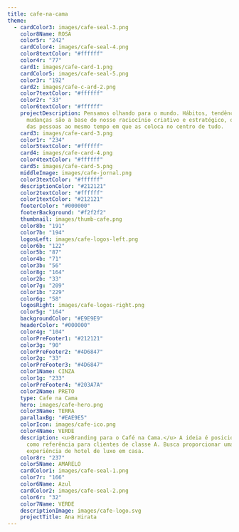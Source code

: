 ```yaml
---
title: cafe-na-cama
theme:
  - cardColor3: images/cafe-seal-3.png
    color8Name: ROSA
    color5r: "242"
    cardColor4: images/cafe-seal-4.png
    color8textColor: "#ffffff"
    color4r: "77"
    card1: images/cafe-card-1.png
    cardColor5: images/cafe-seal-5.png
    color3r: "192"
    card2: images/cafe-c-ard-2.png
    color7textColor: "#ffffff"
    color2r: "33"
    color6textColor: "#ffffff"
    projectDescription: Pensamos olhando para o mundo. Hábitos, tendências e
      mudanças são a base do nosso raciocínio criativo e estratégico, que parte
      das pessoas ao mesmo tempo em que as coloca no centro de tudo.
    card3: images/cafe-card-3.png
    color1r: "234"
    color5textColor: "#ffffff"
    card4: images/cafe-card-4.png
    color4textColor: "#ffffff"
    card5: images/cafe-card-5.png
    middleImage: images/cafe-jornal.png
    color3textColor: "#ffffff"
    descriptionColor: "#212121"
    color2textColor: "#ffffff"
    color1textColor: "#212121"
    footerColor: "#000000"
    footerBackground: "#f2f2f2"
    thumbnail: images/thumb-cafe.png
    color8b: "191"
    color7b: "194"
    logosLeft: images/cafe-logos-left.png
    color6b: "122"
    color5b: "87"
    color4b: "71"
    color3b: "56"
    color8g: "164"
    color2b: "33"
    color7g: "209"
    color1b: "229"
    color6g: "58"
    logosRight: images/cafe-logos-right.png
    color5g: "164"
    backgroundColor: "#E9E9E9"
    headerColor: "#000000"
    color4g: "104"
    colorPreFooter1: "#212121"
    color3g: "90"
    colorPreFooter2: "#4D6847"
    color2g: "33"
    colorPreFooter3: "#4D6847"
    color1Name: CINZA
    color1g: "233"
    colorPreFooter4: "#203A7A"
    color2Name: PRETO
    type: Cafe na Cama
    hero: images/cafe-hero.png
    color3Name: TERRA
    parallaxBg: "#EAE9E5"
    colorIcon: images/cafe-ico.png
    color4Name: VERDE
    description: <u>Branding para o Café na Cama.</u> A ideia é posicionar a marca
      como referência para clientes de classe A. Busca proporcionar uma
      experiência de hotel de luxo em casa.
    color8r: "237"
    color5Name: AMARELO
    cardColor1: images/cafe-seal-1.png
    color7r: "166"
    color6Name: Azul
    cardColor2: images/cafe-seal-2.png
    color6r: "32"
    color7Name: VERDE
    descriptionImage: images/cafe-logo.svg
    projectTitle: Ana Hirata
---
```

